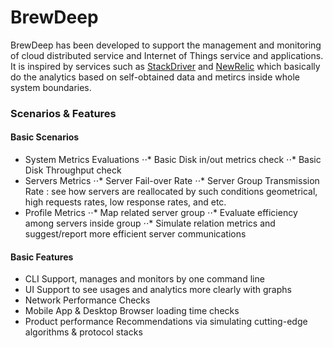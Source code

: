 

# BrewDeep

BrewDeep has been developed to support the management and monitoring of cloud distributed service and Internet of Things service and applications. It is inspired by services such as [StackDriver](http://www.stackdriver.com/blog/)  and [NewRelic](http://newrelic.com/) which basically do the analytics based on self-obtained data and metircs inside whole system boundaries.


### Scenarios & Features
#### Basic Scenarios 

* System Metrics Evaluations
⋅⋅* Basic Disk in/out metrics check
⋅⋅* Basic Disk Throughput check
* Servers Metrics 
⋅⋅* Server Fail-over Rate
⋅⋅* Server Group Transmission Rate : see how servers are reallocated by such conditions geometrical, high requests rates, low response rates, and etc.
* Profile Metrics
⋅⋅* Map related server group
⋅⋅* Evaluate efficiency among servers inside group
⋅⋅* Simulate relation metrics and suggest/report more efficient server communications


#### Basic Features 

* CLI Support, manages and monitors by one command line
* UI Support to see usages and analytics more clearly with graphs
* Network Performance Checks
* Mobile App & Desktop Browser loading time checks
* Product performance Recommendations via simulating cutting-edge algorithms & protocol stacks

